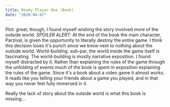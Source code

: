 ```yaml
---
title: Ready Player One (Book)
date: "2020-04-07"
---
```


Plot: great; though, I found myself wishing the story involved more of the outside world. *SPOILER ALERT*: At the end of the book the main character, Parzival, is given the opportunity to literally destroy the entire game. I think this decision loses it's punch since we know next to nothing about the outside world.
World-building: sub-par, the world inside the game itself is fascinating. The world-building is mostly narrative exposition. I found myself distracted by it. Rather than explaining the rules of the game through the unfolding of events much of the book is spent in exposition explaining the rules of the game. Since it's a book about a video game it almost works. It reads like you telling your friends about a game you played, and in that way you never feel fully immersed in it.

Really the lack of story about the outside world is what this book is missing...